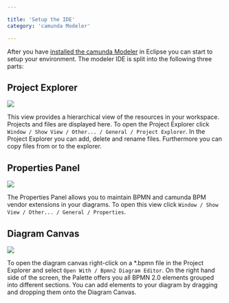 ```yaml
---

title: 'Setup the IDE'
category: 'camunda Modeler'

---
```


After you have <a href="ref:/guides/installation-guide/camunda-modeler/">installed the camunda Modeler</a> in Eclipse you can start to setup your environment. The modeler IDE is split into the following three parts:

## Project Explorer

<div class="row">
  <div class="col-xs-6 col-sm-6 col-md-3">
    <img data-img-thumb src="ref:asset:/assets/img/implementation-modeler/modeler-project-explorer.png" />
  </div>
  <div class="col-xs-6 col-sm-6 col-md-9">
    <p>
      This view provides a hierarchical view of the resources in your workspace. Projects and files are displayed here. To open the Project Explorer click <code>Window / Show View / Other... / General / Project Explorer</code>. In the Project Explorer you can add, delete and rename files. Furthermore you can copy files from or to the explorer.
    </p>
  </div>
</div>

## Properties Panel

<div class="row">
  <div class="col-xs-6 col-sm-6 col-md-3">
    <img data-img-thumb src="ref:asset:/assets/img/implementation-modeler/modeler-properties-panel.png" />
  </div>
  <div class="col-xs-6 col-sm-6 col-md-9">
    <p>
      The Properties Panel allows you to maintain BPMN and camunda BPM vendor extensions in your diagrams. To open this view click <code>Window / Show View / Other... / General / Properties</code>. 
    </p>
  </div>
</div>

## Diagram Canvas

<div class="row">
  <div class="col-xs-6 col-sm-6 col-md-3">
    <img data-img-thumb src="ref:asset:/assets/img/implementation-modeler/modeler-diagram-canvas.png" />
  </div>
  <div class="col-xs-6 col-sm-6 col-md-9">
     <p>
       To open the diagram canvas right-click on a *.bpmn file in the Project Explorer and select <code>Open With / Bpmn2 Diagram Editor</code>. On the right hand side of the screen, the Palette offers you all BPMN 2.0 elements grouped into different sections. You can add elements to your diagram by dragging and dropping them onto the Diagram Canvas.
     </p>
  </div>
</div>

